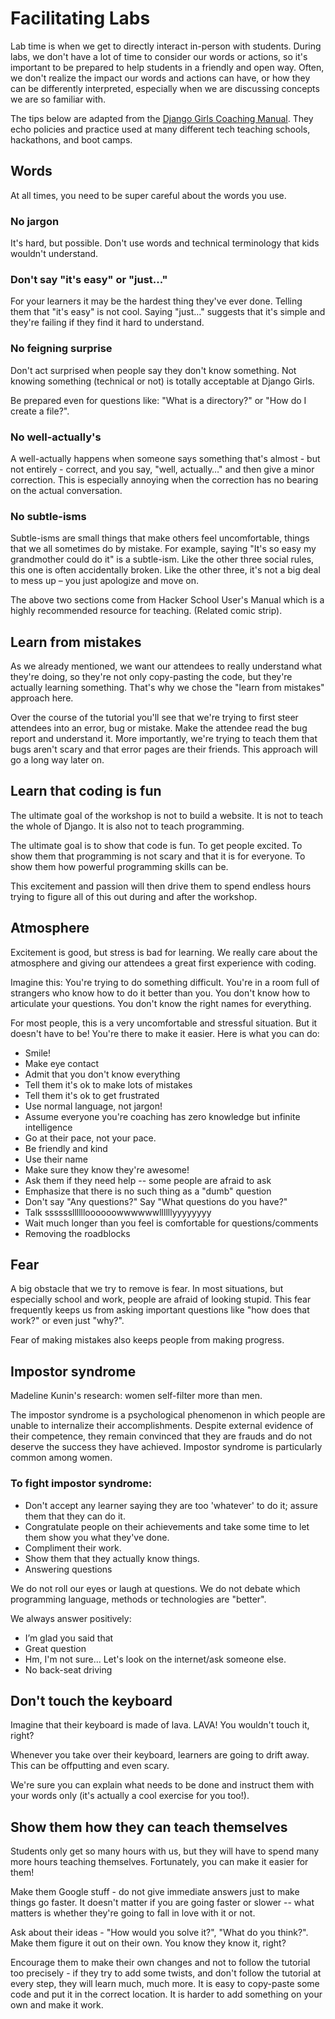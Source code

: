 # Facilitating Labs

Lab time is when we get to directly interact in-person with students. During labs, we don't have a lot of time to consider our words or actions, so it's important to be prepared to help students in a friendly and open way. Often, we don't realize the impact our words and actions can have, or how they can be differently interpreted, especially when we are discussing concepts we are so familiar with.

The tips below are adapted from the [Django Girls Coaching Manual](http://coach.djangogirls.org/tips/index.html). They echo policies and practice used at many different tech teaching schools, hackathons, and boot camps. 

## Words

At all times, you need to be super careful about the words you use.

### No jargon

It's hard, but possible. Don't use words and technical terminology that kids wouldn't understand.

### Don't say "it's easy" or "just..."

For your learners it may be the hardest thing they've ever done. Telling them that "it's easy" is not cool. Saying "just…" suggests that it's simple and they're failing if they find it hard to understand.

### No feigning surprise

Don't act surprised when people say they don't know something. Not knowing something (technical or not) is totally acceptable at Django Girls.

Be prepared even for questions like: "What is a directory?" or "How do I create a file?".

### No well-actually's

A well-actually happens when someone says something that's almost - but not entirely - correct, and you say, "well, actually…" and then give a minor correction. This is especially annoying when the correction has no bearing on the actual conversation.

### No subtle-isms

Subtle-isms are small things that make others feel uncomfortable, things that we all sometimes do by mistake. For example, saying "It's so easy my grandmother could do it" is a subtle-ism. Like the other three social rules, this one is often accidentally broken. Like the other three, it's not a big deal to mess up – you just apologize and move on.

The above two sections come from Hacker School User's Manual which is a highly recommended resource for teaching.
(Related comic strip).

## Learn from mistakes

As we already mentioned, we want our attendees to really understand what they're doing, so they're not only copy-pasting the code, but they're actually learning something. That's why we chose the "learn from mistakes" approach here.

Over the course of the tutorial you'll see that we're trying to first steer attendees into an error, bug or mistake. Make the attendee read the bug report and understand it. More importantly, we're trying to teach them that bugs aren't scary and that error pages are their friends. This approach will go a long way later on.

## Learn that coding is fun

The ultimate goal of the workshop is not to build a website. It is not to teach the whole of Django. It is also not to teach programming.

The ultimate goal is to show that code is fun. To get people excited. To show them that programming is not scary and that it is for everyone. To show them how powerful programming skills can be.

This excitement and passion will then drive them to spend endless hours trying to figure all of this out during and after the workshop.

## Atmosphere

Excitement is good, but stress is bad for learning. We really care about the atmosphere and giving our attendees a great first experience with coding.

Imagine this: You're trying to do something difficult. You're in a room full of strangers who know how to do it better than you. You don't know how to articulate your questions. You don't know the right names for everything.

For most people, this is a very uncomfortable and stressful situation. But it doesn't have to be! You're there to make it easier. Here is what you can do:

* Smile!
* Make eye contact
* Admit that you don't know everything
* Tell them it's ok to make lots of mistakes
* Tell them it's ok to get frustrated
* Use normal language, not jargon!
* Assume everyone you're coaching has zero knowledge but infinite intelligence
* Go at their pace, not your pace.
* Be friendly and kind
* Use their name
* Make sure they know they're awesome!
* Ask them if they need help -- some people are afraid to ask
* Emphasize that there is no such thing as a "dumb" question
* Don't say "Any questions?" Say "What questions do you have?"
* Talk sssssslllllloooooowwwwwwllllllyyyyyyyy
* Wait much longer than you feel is comfortable for questions/comments
* Removing the roadblocks

## Fear

A big obstacle that we try to remove is fear. In most situations, but especially school and work, people are afraid of looking stupid. This fear frequently keeps us from asking important questions like "how does that work?" or even just "why?".

Fear of making mistakes also keeps people from making progress.

## Impostor syndrome

Madeline Kunin's research: women self-filter more than men.

The impostor syndrome is a psychological phenomenon in which people are unable to internalize their accomplishments. Despite external evidence of their competence, they remain convinced that they are frauds and do not deserve the success they have achieved. Impostor syndrome is particularly common among women.

### To fight impostor syndrome:

* Don't accept any learner saying they are too 'whatever' to do it; assure them that they can do it.
* Congratulate people on their achievements and take some time to let them show you what they've done.
* Compliment their work.
* Show them that they actually know things.
* Answering questions

We do not roll our eyes or laugh at questions. We do not debate which programming language, methods or technologies are "better".

We always answer positively:

* I’m glad you said that
* Great question
* Hm, I'm not sure... Let's look on the internet/ask someone else.
* No back-seat driving

## Don't touch the keyboard

Imagine that their keyboard is made of lava. LAVA! You wouldn't touch it, right?

Whenever you take over their keyboard, learners are going to drift away. This can be offputting and even scary.

We're sure you can explain what needs to be done and instruct them with your words only (it's actually a cool exercise for you too!). 

## Show them how they can teach themselves

Students only get so many hours with us, but they will have to spend many more hours teaching themselves. Fortunately, you can make it easier for them!

Make them Google stuff - do not give immediate answers just to make things go faster. It doesn't matter if you are going faster or slower -- what matters is whether they're going to fall in love with it or not.

Ask about their ideas - "How would you solve it?", "What do you think?". Make them figure it out on their own. You know they know it, right?

Encourage them to make their own changes and not to follow the tutorial too precisely - if they try to add some twists, and don't follow the tutorial at every step, they will learn much, much more. It is easy to copy-paste some code and put it in the correct location. It is harder to add something on your own and make it work.